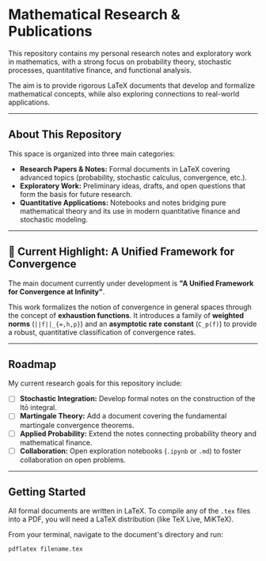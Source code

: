 # Mathematical Research & Publications

This repository contains my personal research notes and exploratory work in mathematics, with a strong focus on probability theory, stochastic processes, quantitative finance, and functional analysis.

The aim is to provide rigorous LaTeX documents that develop and formalize mathematical concepts, while also exploring connections to real-world applications.

---

##  About This Repository

This space is organized into three main categories:

* **Research Papers & Notes:** Formal documents in LaTeX covering advanced topics (probability, stochastic calculus, convergence, etc.).
* **Exploratory Work:** Preliminary ideas, drafts, and open questions that form the basis for future research.
* **Quantitative Applications:** Notebooks and notes bridging pure mathematical theory and its use in modern quantitative finance and stochastic modeling.

---

## 🌟 Current Highlight: A Unified Framework for Convergence

The main document currently under development is **"A Unified Framework for Convergence at Infinity"**.

This work formalizes the notion of convergence in general spaces through the concept of **exhaustion functions**. It introduces a family of **weighted norms** (`||f||_{∞,h,p}`) and an **asymptotic rate constant** (`C_p(f)`) to provide a robust, quantitative classification of convergence rates.



---

##  Roadmap

My current research goals for this repository include:

- [ ] **Stochastic Integration:** Develop formal notes on the construction of the Itō integral.
- [ ] **Martingale Theory:** Add a document covering the fundamental martingale convergence theorems.
- [ ] **Applied Probability:** Extend the notes connecting probability theory and mathematical finance.
- [ ] **Collaboration:** Open exploration notebooks (`.ipynb` or `.md`) to foster collaboration on open problems.

---

##  Getting Started

All formal documents are written in LaTeX. To compile any of the `.tex` files into a PDF, you will need a LaTeX distribution (like TeX Live, MiKTeX).

From your terminal, navigate to the document's directory and run:

```bash
pdflatex filename.tex